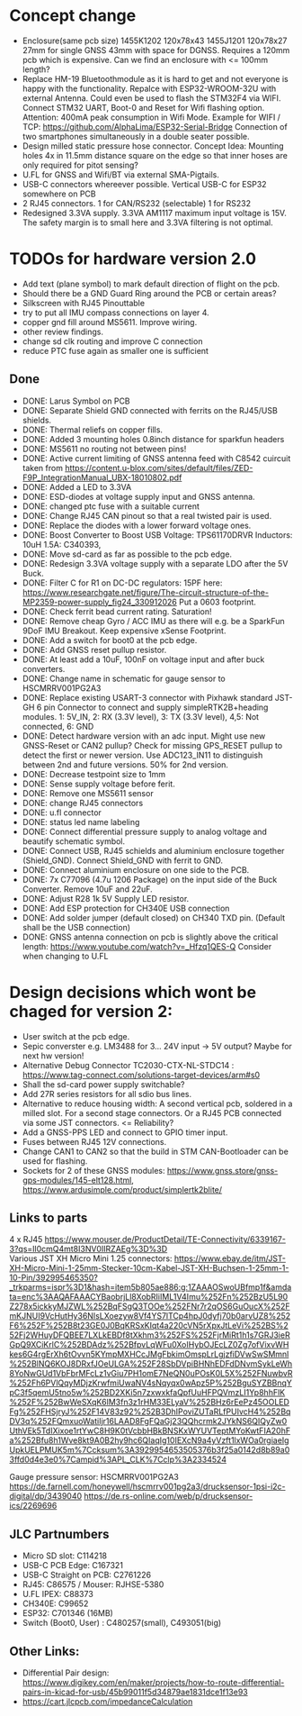# Concept change
- Enclosure(same pcb size) 1455K1202 120x78x43  1455J1201 120x78x27 27mm for single GNSS 43mm with space for DGNSS. Requires a 120mm pcb which is expensive.  Can we find an enclosure with <= 100mm length?
- Replace HM-19 Bluetoothmodule as it is hard to get and not everyone is happy with the functionality. Repalce with ESP32-WROOM-32U with external Antenna. Could even be used to flash the 
  STM32F4 via WIFI. Connect STM32 UART, Boot-0 and Reset for Wifi flashing option. Attention: 400mA peak consumption in Wifi Mode. Example for WIFI / TCP: https://github.com/AlphaLima/ESP32-Serial-Bridge Connection of two smartphones simultaneously in a double seater possible. 
- Design milled static pressure hose connector. Concept Idea: Mounting holes 4x in 11.5mm distance square on the edge so that inner hoses are only required for pitot sensing?
- U.FL for GNSS and Wifi/BT via external SMA-Pigtails.
- USB-C connectors whereever possible. Vertical USB-C for ESP32 somewhere on PCB
- 2 RJ45 connectors. 1 for CAN/RS232 (selectable) 1 for RS232 
- Redesigned 3.3VA supply. 3.3VA AM1117 maximum input voltage is 15V. The safety margin is to small here and 3.3VA filtering is not optimal. 


# TODOs for hardware version 2.0
- Add text (plane symbol) to mark default direction of flight on the pcb. 
- Should there be a GND Guard Ring around the PCB or certain areas?
- Silkscreen with RJ45 Pinouttable
- try to put all IMU compass connections on layer 4. 
- copper gnd fill around MS5611. Improve wiring. 
- other review findings.
- change sd clk routing and improve C connection
- reduce PTC fuse again as smaller one is sufficient


## Done
- DONE: Larus Symbol on PCB
- DONE: Separate Shield GND connected with ferrits on the RJ45/USB shields. 
- DONE: Thermal reliefs on copper fills. 
- DONE: Added 3 mounting holes 0.8inch distance for sparkfun headers
- DONE: MS5611 no routing not between pins!
- DONE: Active current limiting of GNSS antenna feed with C8542 cuircuit taken from https://content.u-blox.com/sites/default/files/ZED-F9P_IntegrationManual_UBX-18010802.pdf
- DONE: Added a LED to 3.3VA
- DONE: ESD-diodes at voltage supply input and GNSS antenna.
- DONE: changed ptc fuse with a suitable current 
- DONE: Change RJ45 CAN pinout so that a real twisted pair is used.
- DONE: Replace the diodes with a lower forward voltage ones.
- DONE: Boost Converter to Boost USB Voltage: TPS61170DRVR Inductors: 10uH 1.5A: C340393, 
- DONE: Move sd-card as far as possible to the pcb edge.
- DONE: Redesign 3.3VA voltage supply with a separate LDO after the 5V Buck.
- DONE: Filter C for R1 on DC-DC regulators: 15PF here: https://www.researchgate.net/figure/The-circuit-structure-of-the-MP2359-power-supply_fig24_330912026  Put a 0603 footprint. 
- DONE: Check ferrit bead current rating. Saturation!
- DONE: Remove cheap Gyro / ACC IMU as there will e.g. be a SparkFun 9DoF IMU Breakout. Keep expensive xSense Footprint.   
- DONE: Add a switch for boot0 at the pcb edge. 
- DONE: Add GNSS reset pullup resistor. 
- DONE: At least add a 10uF, 100nF on voltage input and after buck converters.
- DONE: Change name in schematic for gauge sensor to HSCMRRV001PG2A3 
- DONE: Replace existing USART-3 connector with Pixhawk standard JST-GH 6 pin Connector to connect and supply simpleRTK2B+heading modules.  1: 5V_IN, 2: RX (3.3V level), 3: TX (3.3V level), 4,5: Not connected, 6: GND
- DONE: Detect hardware version with an adc input. Might use new GNSS-Reset or CAN2 pullup? Check for missing GPS_RESET pullup to detect the first or newer version. Use ADC123_IN11 to distinguish between 2nd and future versions. 50% for 2nd version. 
- DONE: Decrease testpoint size to 1mm
- DONE: Sense supply voltage before ferit.
- DONE: Remove one MS5611 sensor
- DONE: change RJ45 connectors
- DONE: u.fl connector
- DONE: status led name labeling
- DONE: Connect differential pressure supply to analog voltage and beautify schematic symbol. 
- DONE: Connect USB, RJ45 schields and aluminium enclosure together (Shield_GND). Connect Shield_GND with ferrit to GND. 
- DONE: Connect aluminium enclosure on one side to the PCB.
- DONE: 7x C77096 (4.7u 1206 Package) on the input side of the Buck Converter. Remove 10uF and 22uF. 
- DONE: Adjust R28 1k 5V Supply LED resistor.
- DONE: Add ESP protection for CH340E USB connection
- DONE: Add solder jumper (default closed) on CH340 TXD pin.   (Default shall be the USB connection) 
- DONE: GNSS antenna connection on pcb is slightly above the critical length: https://www.youtube.com/watch?v=_Hfzq1QES-Q  Consider when changing to U.FL


# Design decisions which wont be chaged for version 2:
- User switch at the pcb edge.
- Sepic converster e.g. LM3488 for 3... 24V input  -> 5V output? Maybe for next hw version!
- Alternative Debug Connector TC2030-CTX-NL-STDC14 : https://www.tag-connect.com/solutions-target-devices/arm#s0
- Shall the sd-card power supply switchable? 
- Add 27R series resistors for all sdio bus lines. 
- Alternative to reduce housing width: A second vertical pcb, soldered in a milled slot. For a second stage connectors. Or a RJ45 PCB connected via some JST connectors. <= Reliability? 
- Add a GNSS-PPS LED and connect to GPIO timer input. 
- Fuses between RJ45 12V connections. 
- Change CAN1 to CAN2 so that the build in STM CAN-Bootloader can be used for flashing.
- Sockets for 2 of these GNSS modules: https://www.gnss.store/gnss-gps-modules/145-elt128.html,  https://www.ardusimple.com/product/simplertk2blite/


## Links to parts
4 x RJ45 https://www.mouser.de/ProductDetail/TE-Connectivity/6339167-3?qs=Il0cmQ4mt8I3NV0IIRZAEg%3D%3D  
Various JST XH Micro Mini 1.25 connectors: https://www.ebay.de/itm/JST-XH-Micro-Mini-1-25mm-Stecker-10cm-Kabel-JST-XH-Buchsen-1-25mm-1-10-Pin/392995465350?_trkparms=ispr%3D1&hash=item5b805ae886:g:1ZAAAOSwoUBfmp1f&amdata=enc%3AAQAFAAACYBaobrjLl8XobRIiIML1V4Imu%252Fn%252BzU5L90Z278x5ickkyMJZWL%252BqFSgQ3TOOe%252FNr7r2qOS6GuOucX%252FmKJNUI9VcHutHy36NIsLXoezyw8Vf4YS7lTCp4hpJ0dyfj70b0arvUZ8%252F6%252F%252B8t23GE0J0BqKRSxKIqt4a220cVN5rXpxJtLeVi%252BS%252Fj2WHuyDFQBEE7LXLkEBDf8tXkhm3%252FS%252FjrMiRt1h1s7GRJ3ieRGpQ9XCiKrlC%252BDAdz%252BfpvLqWFu0XoIHybOJEcLZ0Zg7ofVixvWHkes6G4rgErXh6tOvvn5KYmpMXHCcJMgFbkimOmspLrLgjzfiDVwSwSMmnl%252BlNQ6KOJ8DRxfJOeULGA%252F28SbDVpiBHNhEDFdDNvmSykLeWh8YoNwGUd1VbFbrMFcLz1vGiu7PH1omE7NeQN0uPOsK0L5X%252FNuwbvR%252Fh6PVlQqyMDjzKrwfmiUwaNV4sNqyqx0wApz5P%252BguSYZBBnqYpC3f5qemU5tno5w%252BD2XKi5n7zxwxkfaQpfUuHFPQVmzLI1Yp8hhFlK%252F%252BwWeSXqK6lM3fn3z1rHM33ELyaV%252BHz6rEePz45OOLEDFg%252FHSjryJ%252F14V83z92%252B3DhIPoviZUTaRLfPUIvcH4%252BqDV3q%252FQmxuoWatiIjr16LAAD8FgFQaGj23QQhcrmk2JYkNS6QIQyZw0UthVEk5TdIXixoe1rtYwC8H9K0tVcbbHBkBNSKxWYUVTeptMYoKwtFIA20hFa%252Bfu8h1Wve8kt9A0B2hy9hc6QIaqIg10IEXcN9a4yVzft1lxWOa0rgiaeIgUpkUELPMUK5m%7Ccksum%3A3929954653505376b3f25a0142d8b89a03ffd0d4e3e0%7Campid%3APL_CLK%7Cclp%3A2334524

Gauge pressure sensor: HSCMRRV001PG2A3
https://de.farnell.com/honeywell/hscmrrv001pg2a3/drucksensor-1psi-i2c-digital/dp/3439040
https://de.rs-online.com/web/p/drucksensor-ics/2269696


## JLC Partnumbers
- Micro SD slot: C114218
- USB-C PCB Edge: C167321
- USB-C Straight on PCB: C2761226
- RJ45: C86575 / Mouser: RJHSE-5380
- U.FL IPEX: C88373
- CH340E: C99652
- ESP32: C701346 (16MB)
- Switch (Boot0, User) :   C480257(small), C493051(big)



## Other Links:
- Differential Pair design: https://www.digikey.com/en/maker/projects/how-to-route-differential-pairs-in-kicad-for-usb/45b99011f5d34879ae1831dce1f13e93
- https://cart.jlcpcb.com/impedanceCalculation

